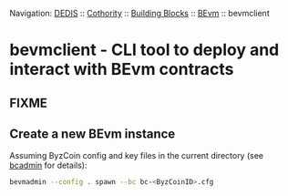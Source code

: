 Navigation: [DEDIS](https://github.com/dedis/doc/tree/master/README.md) ::
[Cothority](../README.md) ::
[Building Blocks](../doc/BuildingBlocks.md) ::
[BEvm](https://github.com/dedis/cothority/blob/master/bevm/README.md) ::
bevmclient

# bevmclient - CLI tool to deploy and interact with BEvm contracts

## FIXME
## Create a new BEvm instance
Assuming ByzCoin config and key files in the current directory (see [bcadmin](https://github.com/dedis/cothority/blob/master/byzcoin/bcadmin/README.md) for details):
```bash
bevmadmin --config . spawn --bc bc-<ByzCoinID>.cfg
```
